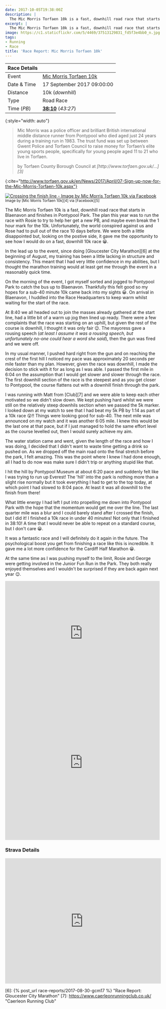 ```yaml
---
date: 2017-10-05T19:38:00Z
description: |
  The Mic Morris Torfaen 10k is a fast, downhill road race that starts in Blaenavon and finishes in Pontypool Park. The plan this year was to run the race with Rosie to try to help her get a new PB, and maybe even break the 1 hour mark for the 10k. Unfortunately, the world conspired against us and Rose had to pull out of the race 10 days before. We were both a little disappointed but, looking on the postive side, it gave me the opportunity to see how I would do on a fast, downhill 10k race
excerpt: |
  The Mic Morris Torfaen 10k is a fast, downhill road race that starts in Blaenavon and finishes in Pontypool Park. The plan this year was to run the race with Rosie to try to help her get a new PB, and maybe even break the 1 hour mark for the 10k. Unfortunately, the world conspired against us and Rose had to pull out of the race 10 days before. We were both a little disappointed but, looking on the postive side, it gave me the opportunity to see how I would do on a fast, downhill 10k race
image: https://c1.staticflickr.com/5/4469/37513129831_fd5f3e4bb0_n.jpg
tags:
- Running
- Race
title: 'Race Report: Mic Morris Torfaen 10k'
---
```


| Race Details |                               |
|--------------|-------------------------------|
| Event        | [Mic Morris Torfaen 10k][1]   |
| Date & Time  | 17 September 2017 09:00:00    |
| Distance     | 10k (_downhill_)              |
| Type         | Road Race                     |
| Time (_PB_)  | **[38:10][2]** (_43:27_)      |
{:style="width: auto"}

> Mic Morris was a police officer and brilliant British international middle distance runner from Pontypool who died aged just 24 years during a training run in 1983.  The trust fund was set up between Gwent Police and Torfaen Council to raise money for Torfaen’s elite young sports people, specifically for young people aged 11 to 21 who live in Torfaen.
> <footer>by Torfaen County Borough Council at <cite markdown='1'>[http://www.torfaen.gov.uk/...][3] </cite> </footer>
{:cite="http://www.torfaen.gov.uk/en/News/2017/April/07-Sign-up-now-for-the-Mic-Morris-Torfaen-10k.aspx"}

<div class='flickr image alignright'>
<span>
  <a title='Crossing the finish line - Image by Mic Morris Torfaen 10k via Facebook' href='https://c1.staticflickr.com/5/4469/37513129831_443aee7dc3_o.jpg' class='image'>
    <img src='https://c1.staticflickr.com/5/4469/37513129831_fd5f3e4bb0_n.jpg' alt='Crossing the finish line - Image by Mic Morris Torfaen 10k via Facebook' />
  </a>
  <a title='View on Flickr' href='https://www.flickr.com/photos/richard-perry/37513129831/' class='flickrlink'> </a>
</span>
<small class='aligncentre' markdown='1'>Image by [Mic Morris Torfaen 10k][4] via [Facebook][5]</small>
</div>

The Mic Morris Torfaen 10k is a fast, downhill road race that starts in Blaenavon and finishes in Pontypool Park. The plan this year was to run the race with Rosie to try to help her get a new PB, and maybe even break the 1 hour mark for the 10k. Unfortunately, the world conspired against us and Rose had to pull out of the race 10 days before. We were both a little disappointed but, looking on the postive side, it gave me the opportunity to see how I would do on a fast, downhill 10k race :grinning:. 

In the lead up to the event, since doing [Gloucester City Marathon][6] at the beginning of August, my training has been a little lacking in structure and consistency. This meant that I had very little confidence in my abilities, but I thought the marathon training would at least get me through the event in a reasonably quick time. 

On the morning of the event, I got myself sorted and jogged to Pontypool Park to catch the bus up to Blaenavon. Thankfully this felt good so my hopes for a sub-40 minute 10k came back into my sights :grinning:. On arrival in Blaenavon, I huddled into the Race Headquarters to keep warm whilst waiting for the start of the race.

At 8:40 we all headed out to join the masses already gathered at the start line, had a little bit of a warm up jog then lined up ready. There were a few complaints that the race was starting on an uphill, but given the rest of the course is downhill, I thought it was only fair :wink:. The mayoress gave a rousing speech (_at least I assume it was a rousing speech, but unfortunately no-one could hear a word she said_), then the gun was fired and we were off. 

In my usual manner, I pushed hard right from the gun and on reaching the crest of the first hill I noticed my pace was approximately 20 seconds per mile faster than my plan. However, given the race was downhill, I made the decision to stick with it for as long as I was able. I passed the first mile in 6:04 on the assumption that I would get slower and slower through the race. The first downhill section of the race is the steepest and as you get closer to Pontypool, the course flattens out with a downhill finish through the park. 

I was running with Matt from [Club][7] and we were able to keep each other motivated so we didn't slow down. We kept pushing hard whilst we were still on the relatively steep downhils section when we passed the 5k marker. I looked down at my watch to see that I had beat my 5k PB by 1:14 as part of a 10k race :open_mouth:!! Things were looking good for sub-40. The next mile was announced on my watch and it was another 6:05 mile. I knew this would be the last one at that pace, but if I just managed to hold the same effort level as the course levelled out, then I would surely achieve my aim.

The water station came and went, given the length of the race and how I was doing, I decided that I didn't want to waste time getting a drink so pushed on. As we dropped off the main road onto the final stretch before the park, I felt amazing. This was the point where I knew I had done enough, all I had to do now was make sure I didn't trip or anything stupid like that.

I hit the hill by Pontypool Museum at about 6:20 pace and suddenly felt like I was trying to run up Everest! The 'hill' into the park is nothing more than a slight rise normally but it took everything I had to get to the top today, at which point I had slowed to 8:04 pace. At least it was all downhill to the finish from there!

What little energy I had left I put into propelling me down into Pontypool Park with the hope that the momentum would get me over the line. The last quarter mile was a blur and I could barely stand after I crossed the finish, but I did it! I finished a 10k race in under 40 minutes! Not only that I finished in 38:10! A time that I would never be able to repeat on a standard course, but I don't care :grinning:.

It was a fantastic race and I will definitely do it again in the future. The psychological boost you get from finishing a race like this is incredible. It gave me a lot more confidence for the Cardiff Half Marathon :grinning:.

At the same time as I was pushing myself to the limit, Rosie and George were getting involved in the Junior Fun Run in the Park. They both really enjoyed themselves and I wouldn't be surprised if they are back again next year :wink:.

<iframe src="https://www.facebook.com/plugins/post.php?href=https%3A%2F%2Fwww.facebook.com%2FMicMorris10k%2Fphotos%2Fa.765194153667390.1073741834.223730491147095%2F765197147000424%2F%3Ftype%3D3&width=500" width="500" height="335" style="border:none;overflow:hidden" scrolling="no" frameborder="0" allowTransparency="true" class="aligncentre"></iframe>

<iframe src="https://www.facebook.com/plugins/post.php?href=https%3A%2F%2Fwww.facebook.com%2FMicMorris10k%2Fphotos%2Fa.765194153667390.1073741834.223730491147095%2F765195687000570%2F%3Ftype%3D3&width=500" width="500" height="502" style="border:none;overflow:hidden" scrolling="no" frameborder="0" allowTransparency="true" class="aligncentre"></iframe>

### Strava Details

<iframe height='405' width='100%' frameborder='0' allowtransparency='true' scrolling='no' src='https://www.strava.com/activities/1187809645/embed/dc0b50d18a268938dc097716d27e208d2c1e6ed3'> </iframe>

[1]: https://www.facebook.com/MicMorris10k/ "Mic Morris Torfaen 10K"
[2]: https://www.fullonsport.com/event/72469/results/?page=all "Mic Morris Torfaen 10K Results"
[3]: http://www.torfaen.gov.uk/en/News/2017/April/07-Sign-up-now-for-the-Mic-Morris-Torfaen-10k.aspx
[4]: https://www.facebook.com/MicMorris10k/
[5]: https://www.facebook.com/pg/MicMorris10k/photos/?tab=album&album_id=764914273695378
[6]: {% post_url race-reports/2017-08-30-gcm17 %} "Race Report: Gloucester City Marathon"
[7]: https://www.caerleonrunningclub.co.uk/ "Caerleon Running Club"

